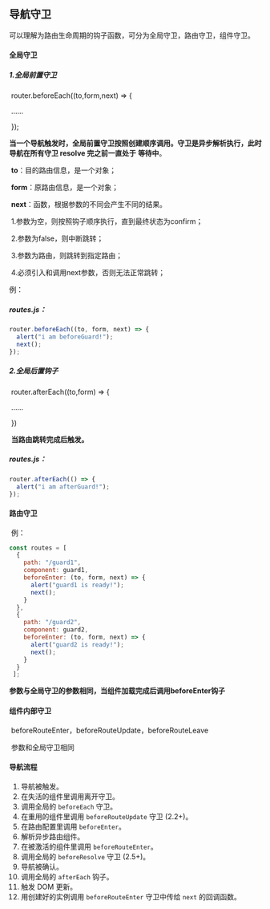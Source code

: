 ## 导航守卫

​	可以理解为路由生命周期的钩子函数，可分为全局守卫，路由守卫，组件守卫。

#### 全局守卫

##### 1.全局前置守卫

​	router.beforeEach((to,form,next) => {

​			......

​	});

​	**当一个导航触发时，全局前置守卫按照创建顺序调用。守卫是异步解析执行，此时导航在所有守卫 resolve 完之前一直处于** **等待中**。

​	**to**：目的路由信息，是一个对象；

​	**form**：原路由信息，是一个对象；

​	**next**：函数，根据参数的不同会产生不同的结果。

​		1.参数为空，则按照钩子顺序执行，直到最终状态为confirm；

​		2.参数为false，则中断跳转；

​		3.参数为路由，则跳转到指定路由；

​		4.必须引入和调用next参数，否则无法正常跳转；

例：

##### routes.js：

```js
router.beforeEach((to, form, next) => {
  alert("i am beforeGuard!");
  next();
});
```

##### 2.全局后置钩子

​	router.afterEach((to,form) => {

​		......

​	})

​	**当路由跳转完成后触发。**

##### routes.js：

```js
router.afterEach(() => {
  alert("i am afterGuard!");
});
```



#### 路由守卫

​	例：

```js
const routes = [
  {
    path: "/guard1",
    component: guard1,
    beforeEnter: (to, form, next) => {
      alert("guard1 is ready!");
      next();
    }
  },
  {
    path: "/guard2",
    component: guard2,
    beforeEnter: (to, form, next) => {
      alert("guard2 is ready!");
      next();
    }
  }
 ];
```

​	**参数与全局守卫的参数相同，当组件加载完成后调用beforeEnter钩子**



#### 组件内部守卫

​	beforeRouteEnter，beforeRouteUpdate，beforeRouteLeave

​	参数和全局守卫相同

#### 导航流程

1. 导航被触发。
2. 在失活的组件里调用离开守卫。
3. 调用全局的 `beforeEach` 守卫。
4. 在重用的组件里调用 `beforeRouteUpdate` 守卫 (2.2+)。
5. 在路由配置里调用 `beforeEnter`。
6. 解析异步路由组件。
7. 在被激活的组件里调用 `beforeRouteEnter`。
8. 调用全局的 `beforeResolve` 守卫 (2.5+)。
9. 导航被确认。
10. 调用全局的 `afterEach` 钩子。
11. 触发 DOM 更新。
12. 用创建好的实例调用 `beforeRouteEnter` 守卫中传给 `next` 的回调函数。